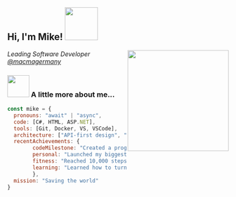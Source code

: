 <h2> Hi, I'm Mike! <img src="https://media.giphy.com/media/ywqp9DA5NlCYgYMYRp/giphy.gif" width="75"></h2>
<img align='right' src="https://media.giphy.com/media/5eLDrEaRGHegx2FeF2/giphy.gif" width="230">
<p><em>Leading Software Developer <a href="https://github.com/macmagermany">@macmagermany</a>
</em></p>

### <img src="https://media.giphy.com/media/6KirhLJyR7oMcwgJQk/giphy.gif" width="50"> A little more about me...  

```javascript
const mike = {
  pronouns: "await" | "async",
  code: [C#, HTML, ASP.NET],
  tools: [Git, Docker, VS, VSCode],
  architecture: ["API-first design", "RESTful APIs"],
  recentAchievements: {
        codeMilestone: "Created a program that compiled without errors on the first try!",
        personal: "Launched my biggest project: Family 1.0! (Late nights expected!)",
        fitness: "Reached 10,000 steps daily",
        learning: "Learned how to turn energy drinks into code (still working on the reverse!)"
        },
  mission: "Saving the world"
}
```
